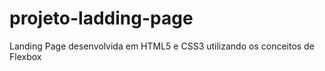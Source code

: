 # projeto-ladding-page
 Landing Page desenvolvida em HTML5 e CSS3 utilizando os conceitos de Flexbox
